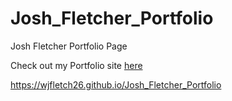 # Josh_Fletcher_Portfolio
Josh Fletcher Portfolio Page

Check out my Portfolio site [here](https://wjfletch26.github.io/Josh_Fletcher_Portfolio) 

https://wjfletch26.github.io/Josh_Fletcher_Portfolio

